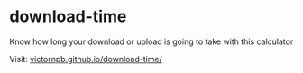 # download-time
Know how long your download or upload is going to take with this calculator

Visit: [victornpb.github.io/download-time/](http://victornpb.github.io/download-time/)
